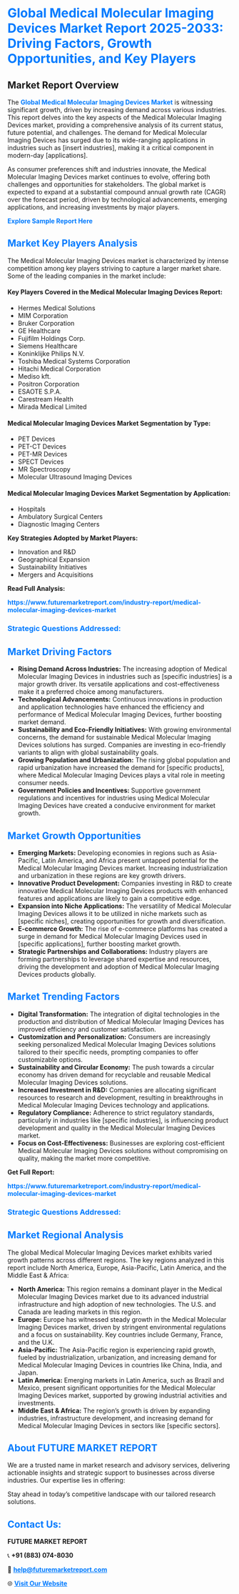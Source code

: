 <h1 style="color: #007BFF;">Global Medical Molecular Imaging Devices Market Report 2025-2033: Driving Factors, Growth Opportunities, and Key Players</h1>

<section id="overview">
<h2>Market Report Overview</h2>
<p>The <a href="https://www.futuremarketreport.com/industry-report/medical-molecular-imaging-devices-market" style="color: #007BFF; text-decoration: none;"><strong>Global Medical Molecular Imaging Devices Market</strong></a> is witnessing significant growth, driven by increasing demand across various industries. This report delves into the key aspects of the Medical Molecular Imaging Devices market, providing a comprehensive analysis of its current status, future potential, and challenges. The demand for Medical Molecular Imaging Devices has surged due to its wide-ranging applications in industries such as [insert industries], making it a critical component in modern-day [applications].</p>
<p>As consumer preferences shift and industries innovate, the Medical Molecular Imaging Devices market continues to evolve, offering both challenges and opportunities for stakeholders. The global market is expected to expand at a substantial compound annual growth rate (CAGR) over the forecast period, driven by technological advancements, emerging applications, and increasing investments by major players.</p>
</section>

<section id="overview">
<p><a href="https://www.futuremarketreport.com/request-sample/reportId=104513" style="color: #007BFF; text-decoration: none;"><strong>Explore Sample Report Here</strong></a></p>
</section>

<section id="key-players">
<h2 style="color: #007BFF;">Market Key Players Analysis</h2>
<p>The Medical Molecular Imaging Devices market is characterized by intense competition among key players striving to capture a larger market share. Some of the leading companies in the market include:</p>
<h4>Key Players Covered in the Medical Molecular Imaging Devices Report:</h4>
<ul><li>Hermes Medical Solutions</li><li>MIM Corporation</li><li>Bruker Corporation</li><li>GE Healthcare</li><li>Fujifilm Holdings Corp.</li><li>Siemens Healthcare</li><li>Koninklijke Philips N.V.</li><li>Toshiba Medical Systems Corporation</li><li>Hitachi Medical Corporation</li><li>Mediso kft.</li><li>Positron Corporation</li><li>ESAOTE S.P.A.</li><li>Carestream Health</li><li>Mirada Medical Limited</li></ul>
<h4>Medical Molecular Imaging Devices Market Segmentation by Type:</h4>
<ul><li>PET Devices</li><li>PET-CT Devices</li><li>PET-MR Devices</li><li>SPECT Devices</li><li>MR Spectroscopy</li><li>Molecular Ultrasound Imaging Devices</li></ul>

<h4>Medical Molecular Imaging Devices Market Segmentation by Application:</h4>
<ul><li>Hospitals</li><li>Ambulatory Surgical Centers</li><li>Diagnostic Imaging Centers</li></ul>
<p><strong>Key Strategies Adopted by Market Players:</strong></p>
<ul>
<li>Innovation and R&D</li>
<li>Geographical Expansion</li>
<li>Sustainability Initiatives</li>
<li>Mergers and Acquisitions</li>
</ul>
</section>

<section>
<p><strong>Read Full Analysis: </strong></p><a href="https://www.futuremarketreport.com/industry-report/medical-molecular-imaging-devices-market" style="color: #007BFF; text-decoration: none;"><strong>https://www.futuremarketreport.com/industry-report/medical-molecular-imaging-devices-market</strong></a>
<h3 style="color: #007BFF;">Strategic Questions Addressed:</h3>
</section>

<section id="driving-factors">
<h2 style="color: #007BFF;">Market Driving Factors</h2>
<ul>
<li><strong>Rising Demand Across Industries:</strong> The increasing adoption of Medical Molecular Imaging Devices in industries such as [specific industries] is a major growth driver. Its versatile applications and cost-effectiveness make it a preferred choice among manufacturers.</li>
<li><strong>Technological Advancements:</strong> Continuous innovations in production and application technologies have enhanced the efficiency and performance of Medical Molecular Imaging Devices, further boosting market demand.</li>
<li><strong>Sustainability and Eco-Friendly Initiatives:</strong> With growing environmental concerns, the demand for sustainable Medical Molecular Imaging Devices solutions has surged. Companies are investing in eco-friendly variants to align with global sustainability goals.</li>
<li><strong>Growing Population and Urbanization:</strong> The rising global population and rapid urbanization have increased the demand for [specific products], where Medical Molecular Imaging Devices plays a vital role in meeting consumer needs.</li>
<li><strong>Government Policies and Incentives:</strong> Supportive government regulations and incentives for industries using Medical Molecular Imaging Devices have created a conducive environment for market growth.</li>
</ul>
</section>

<section id="growth-opportunities">
<h2 style="color: #007BFF;">Market Growth Opportunities</h2>
<ul>
<li><strong>Emerging Markets:</strong> Developing economies in regions such as Asia-Pacific, Latin America, and Africa present untapped potential for the Medical Molecular Imaging Devices market. Increasing industrialization and urbanization in these regions are key growth drivers.</li>
<li><strong>Innovative Product Development:</strong> Companies investing in R&D to create innovative Medical Molecular Imaging Devices products with enhanced features and applications are likely to gain a competitive edge.</li>
<li><strong>Expansion into Niche Applications:</strong> The versatility of Medical Molecular Imaging Devices allows it to be utilized in niche markets such as [specific niches], creating opportunities for growth and diversification.</li>
<li><strong>E-commerce Growth:</strong> The rise of e-commerce platforms has created a surge in demand for Medical Molecular Imaging Devices used in [specific applications], further boosting market growth.</li>
<li><strong>Strategic Partnerships and Collaborations:</strong> Industry players are forming partnerships to leverage shared expertise and resources, driving the development and adoption of Medical Molecular Imaging Devices products globally.</li>
</ul>
</section>

<section id="trending-factors">
<h2 style="color: #007BFF;">Market Trending Factors</h2>
<ul>
<li><strong>Digital Transformation:</strong> The integration of digital technologies in the production and distribution of Medical Molecular Imaging Devices has improved efficiency and customer satisfaction.</li>
<li><strong>Customization and Personalization:</strong> Consumers are increasingly seeking personalized Medical Molecular Imaging Devices solutions tailored to their specific needs, prompting companies to offer customizable options.</li>
<li><strong>Sustainability and Circular Economy:</strong> The push towards a circular economy has driven demand for recyclable and reusable Medical Molecular Imaging Devices solutions.</li>
<li><strong>Increased Investment in R&D:</strong> Companies are allocating significant resources to research and development, resulting in breakthroughs in Medical Molecular Imaging Devices technology and applications.</li>
<li><strong>Regulatory Compliance:</strong> Adherence to strict regulatory standards, particularly in industries like [specific industries], is influencing product development and quality in the Medical Molecular Imaging Devices market.</li>
<li><strong>Focus on Cost-Effectiveness:</strong> Businesses are exploring cost-efficient Medical Molecular Imaging Devices solutions without compromising on quality, making the market more competitive.</li>
</ul>
</section>

<section>
<p><strong>Get Full Report: </strong></p><a href="https://www.futuremarketreport.com/industry-report/medical-molecular-imaging-devices-market" style="color: #007BFF; text-decoration: none;"><strong>https://www.futuremarketreport.com/industry-report/medical-molecular-imaging-devices-market</strong></a>
<h3 style="color: #007BFF;">Strategic Questions Addressed:</h3>
</section>


<section id="regional-analysis">
<h2 style="color: #007BFF;">Market Regional Analysis</h2>
<p>The global Medical Molecular Imaging Devices market exhibits varied growth patterns across different regions. The key regions analyzed in this report include North America, Europe, Asia-Pacific, Latin America, and the Middle East & Africa:</p>
<ul>
<li><strong>North America:</strong> This region remains a dominant player in the Medical Molecular Imaging Devices market due to its advanced industrial infrastructure and high adoption of new technologies. The U.S. and Canada are leading markets in this region.</li>
<li><strong>Europe:</strong> Europe has witnessed steady growth in the Medical Molecular Imaging Devices market, driven by stringent environmental regulations and a focus on sustainability. Key countries include Germany, France, and the U.K.</li>
<li><strong>Asia-Pacific:</strong> The Asia-Pacific region is experiencing rapid growth, fueled by industrialization, urbanization, and increasing demand for Medical Molecular Imaging Devices in countries like China, India, and Japan.</li>
<li><strong>Latin America:</strong> Emerging markets in Latin America, such as Brazil and Mexico, present significant opportunities for the Medical Molecular Imaging Devices market, supported by growing industrial activities and investments.</li>
<li><strong>Middle East & Africa:</strong> The region’s growth is driven by expanding industries, infrastructure development, and increasing demand for Medical Molecular Imaging Devices in sectors like [specific sectors].</li>
</ul>
</section>

<footer>
<h2 style="color: #007BFF;">About FUTURE MARKET REPORT</h2>
<p>We are a trusted name in market research and advisory services, delivering actionable insights and strategic support to businesses across diverse industries. Our expertise lies in offering:</p>

<p>Stay ahead in today’s competitive landscape with our tailored research solutions.</p>

<h2 style="color: #007BFF;">Contact Us:</h2>
<p><strong>FUTURE MARKET REPORT</strong></p>
<p>📞 <strong>+91 (883) 074-8030</strong></p>
<p>📧 <strong><a href="mailto:help@futuremarketreport.com" style="color: #007BFF;">help@futuremarketreport.com</a></strong></p>
<p>🌐 <strong><a href="https://www.futuremarketreport.com/" style="color: #007BFF;">Visit Our Website</a></strong></p>
</footer>